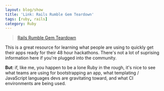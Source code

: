 ```yaml
---
layout: blog/show
title: 'Link: Rails Rumble Gem Teardown'
tags: [ruby, rails]
category: Ruby
---
```

> [Rails Rumble Gem Teardown](https://www.dwellable.com/blog/Rails-Rumble-Gem-Teardown)

This is a great resource for learning what people are using to quickly get their apps ready for their 48 hour hackathons. There's not a lot of suprising information here if you're plugged into the community.

**But**: if, like me, you happen to be a lone Ruby in the rough, it's nice to see what teams are using for bootstrapping an app, what templating / JavaScript languages devs are gravitating toward, and what CI environments are being used.
